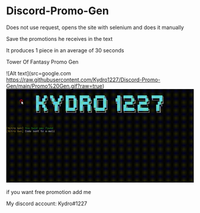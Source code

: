 # Discord-Promo-Gen

Does not use request, opens the site with selenium and does it manually

Save the promotions he receives in the text

It produces 1 piece in an average of 30 seconds

Tower Of Fantasy Promo Gen

![Alt text](src=google.com https://raw.githubusercontent.com/Kydro1227/Discord-Promo-Gen/main/Promo%20Gen.gif?raw=true)
<img src='Promo Gen.gif'>



if you want free promotion add me

My discord account: Kydro#1227
